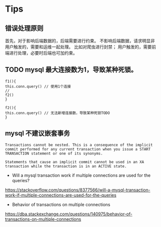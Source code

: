 



# Tips

## 错误处理原则

首先，对于影响后端数据的，后端需要进行约束。
不影响后端数据，请求明显非用户触发的，需要和运维一起处理。
比如对爬虫进行封禁；
用户触发的，需要前端进行处理，必要时后端也可加约束。

## TODO mysql 最大连接数为1，导致某种死锁。

```
f1(){
this.conn.query() // 使用1个连接
//
f2()
}

f2(){
this.conn.query() // 无法新增连接数，导致某种死锁TODO
}
```

## mysql 不建议嵌套事务

```
Transactions cannot be nested. This is a consequence of the implicit commit performed for any current transaction when you issue a START TRANSACTION statement or one of its synonyms.

Statements that cause an implicit commit cannot be used in an XA transaction while the transaction is in an ACTIVE state.
```


*  Will a mysql transaction work if multiple connections are used for the queries?

https://stackoverflow.com/questions/8377566/will-a-mysql-transaction-work-if-multiple-connections-are-used-for-the-queries

* Behavior of transactions on multiple connections

https://dba.stackexchange.com/questions/140975/behavior-of-transactions-on-multiple-connections
